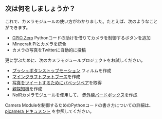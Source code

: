 ## 次は何をしましょうか？

これで、カメラモジュールの使い方がわかりました。たとえば、次のようなことができます。
* [GPIO Zero](https://gpiozero.readthedocs.org/) Pythonコードの助けを借りてカメラを制御するボタンを追加
* Minecraft Piとカメラを統合
* カメラの写真をTwitterに自動的に投稿

更に学ぶために、次のカメラモジュールプロジェクトをお試しください。

- [プッシュボタンストップモーション](https://projects.raspberrypi.org/en/projects/push-button-stop-motion/) フィルムを作成
- [マインクラフトフォトブース](https://projects.raspberrypi.org/en/projects/minecraft-photobooth/)を作成
- [写真をツイートするためにバベッジベア](https://projects.raspberrypi.org/en/projects/tweeting-babbage/)を取得
- [親探知機](https://projects.raspberrypi.org/en/projects/parent-detector/)を作成
- NoIRカメラモジュールを使用して、 [赤外線バードボックス](https://projects.raspberrypi.org/en/projects/infrared-bird-box/)を作成

Camera Moduleを制御するためのPythonコードの書き方についての詳細は、 [picamera ドキュメント](https://picamera.readthedocs.org/) を参照してください。

